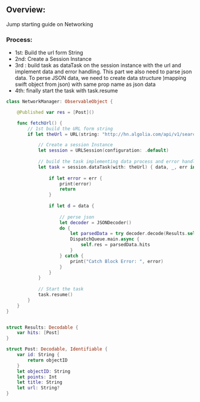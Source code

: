 ## Overview:
Jump starting guide on Networking

### Process:
- 1st: Build the url form String
- 2nd: Create a Session Instance
- 3rd : build task as dataTask on the session instance with the url and implement data and error handling. This part we also need to parse json data. To perse JSON data, we need to create data structure )mapping swift object from json) with same prop name as json data 
- 4th: finally start the task with task.resume
```swift
class NetworkManager: ObservableObject {

    @Published var res = [Post]()

    func fetchUrl() {
        // 1st build the URL form string
        if let theUrl = URL(string: "http://hn.algolia.com/api/v1/search?tags=front_page") {

            // Create a session Instance
            let session = URLSession(configuration: .default)
            
            // build the task implementing data process and error handling
            let task = session.dataTask(with: theUrl) { data, _, err in
               
                if let error = err {
                    print(error)
                    return
                }
                
                if let d = data {
                    
                    // perse json
                    let decoder = JSONDecoder()
                    do {
                        let parsedData = try decoder.decode(Results.self, from: d)
                        DispatchQueue.main.async {
                            self.res = parsedData.hits
                        }
                    } catch {
                        print("Catch Block Error: ", error)
                    }
                }
            }
            
            // Start the task
            task.resume()
        }
    }
}


struct Results: Decodable {
    var hits: [Post]
}

struct Post: Decodable, Identifiable {
    var id: String {
        return objectID
    }
    let objectID: String
    let points: Int
    let title: String
    let url: String?
}
```